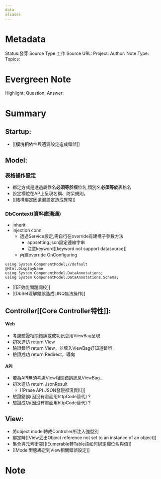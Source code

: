 ```yaml
---
data
aliases
---
```

# Metadata
Status:發芽
Source Type:工作
Source URL:
Project:
Author:
Note Type:
Topics:

# Evergreen Note
Highlight:
Question:
Answer:
# Summary
## Startup:
- [[模塊相依性與遺漏設定造成錯誤]]

## Model:
### 表格操作設定
- 綁定方式是透過屬性名**必須等於**欄位名,類別名**必須等於**表格名
- 設定欄位在AP上呈現名稱、防呆規則。
- [[結構綁定因遺漏設定造成異常]]

### DbContext(資料庫溝通)
  - inherit 
  - injection conn
    - 透過Service設定,需自行在override有建構子參數方法
      - appsetting.json設定連線字串
      - 注意keyword[[keyword not support datasource]]
    - 內建override OnConfiguring 
```
using System.ComponentModel;//default
@Html.DisplayName 
using System.ComponentModel.DataAnnotations;
using System.ComponentModel.DataAnnotations.Schema;
```
- [[EF效能問題調校]]
- [[DbSet理解錯誤造成LINQ無法操作]]

## Controller[[Core Controller特性]]:
#### Web
- 考慮驗證相關錯誤或成功訊息用ViewBag呈現
- 初次造訪 return View
- 驗證錯誤 return View，並填入ViewBag好知道錯誤
- 驗證成功 return Redirect，導向
#### API
- 若為API無須考慮View相關錯誤訊息ViewBag...
- 初次造訪 return JsonResult
  - [[Prase API JSON發現都沒資料]]
- 驗證錯誤(因沒有畫面用httpCode替代) ?
- 驗證成功(因沒有畫面用httpCode替代) ?
## View:
- 將object model轉成Controller所注入強型別
- 綁定時[[View丟出Object reference not set to an instance of an object]]
- 集合與元素衝突[[IEumerable轉Table該如何綁定欄位名與值]]
- [[Model型態綁定到View相關錯誤設定]]
# Note
